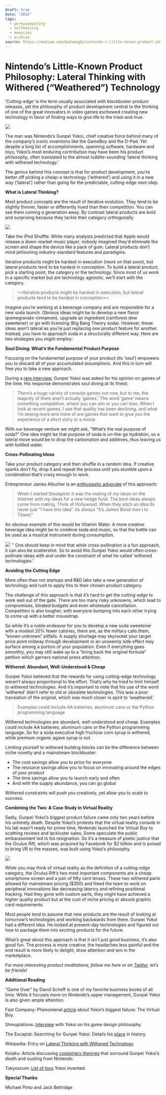 ```yaml
---
draft: true
date: "2015"
tags:
  - permacomputing
  - selfhosting
  - memories
  - archive
source: https://medium.com/@adamagb/nintendo-s-little-known-product-philosophy-lateral-thinking-with-withered-technology-bac7257d8f4
---
```


# Nintendo’s Little-Known Product Philosophy: Lateral Thinking with Withered (“Weathered”) Technology


‘Cutting-edge’ is the term usually associated with blockbuster product releases, yet the philosophy of product development central to the thinking of one of the great innovators in video games eschewed creating new technology in favor of finding ways to give life to the tried-and-true.

![](https://miro.medium.com/v2/resize:fit:474/1*C77ijwWy_XIN2vzFJMVlnA.jpeg)

The man was Nintendo’s Gunpei Yokoi, chief creative force behind many of the company’s iconic inventions like the GameBoy and the D-Pad. Yet despite a long list of accomplishments, spanning software, hardware and toys, Yokoi’s most enduring contribution may have been his product philosophy, often translated to the almost luddite-sounding ‘lateral thinking with withered technology.’

The genius behind this concept is that for product development, you’re better off picking a cheap-o technology (‘withered’) and using it in a new way (‘lateral’) rather than going for the predictable, cutting-edge next-step.

**What is Lateral Thinking?**

Most product concepts are the result of iterative evolution. They tend to be slightly thinner, faster or differently hued than their competition. You can see them coming a generation away. By contrast lateral products are bold and surprising because they tackle their category orthogonally.

![](https://miro.medium.com/v2/resize:fit:700/1*0abgQQYEjY_wxSYVWJi1_Q.jpeg)

Take the iPod Shuffle: While many analysts predicted that Apple would release a down-market music player, nobody imagined they’d eliminate the screen and shape the device like a pack of gum. Lateral products don’t mind jettisoning industry-standard features and paradigms.

Iterative products might be hardest in execution (more on that soon), but lateral products tend to be hardest in conception. To build a lateral product, pick a starting point, the category or the technology. Since most of us work in a specific market but are technology agnostic, we’ll start with the category.

> ==Iterative products might be hardest in execution, but lateral products tend to be hardest in conception==

Imagine you’re working at a beverage company and are responsible for a new soda launch. Obvious ideas might be to develop a new flavor (pomegranate-cinnamon), upgrade an ingredient (rainforest dew sweetener) or go with licensing (Big Bang Theory soda). However, these ideas aren’t lateral as you’re just replacing one product feature for another. Instead, you have to approach soda in a structurally different way. Here are two strategies you might employ:

**Soul Diving: What’s the Fundamental Product Purpose**

Focusing on the fundamental purpose of your product (its ‘soul’) empowers you to discard all of your accumulated assumptions. And this in turn will free you to take a new approach.

During a [rare interview](http://shmuplations.com/yokoi/), Gunpei Yokoi was asked for his opinion on games of the time. His response demonstrates soul diving at its finest:

> There’s a huge variety of console games out now, but to me, the majority of them aren’t actually ‘games.’ The word ‘game’ means something competitive, where you can win or you can lose. When I look at recent games, I see that quality has been declining, and what I’m seeing more and more of are games that want to give you the experience of a short story or a movie.

With our beverage venture we might ask, “What’s the real purpose of soda?” One idea might be that purpose of soda is on-the-go hydration, so a lateral move would be to drop the carbonation and additives, thus leaving us with bottled water.

**Cross-Pollinating Ideas**

Take your product category and then shuffle in a random idea. If creative sparks don’t fly, drop it and repeat the process until you stumble upon a combination that’s crazy enough to work.

Entrepreneur James Altucher is an [enthusiastic advocate](http://www.jamesaltucher.com/2012/04/how-to-have-great-ideas/) of this approach:

> When I started Stockpickr it was the mating of my ideas on the Internet with my ideas for a new hedge fund. The best ideas always come from mating. Think of Hollywood. When they pitch an idea its never just “I have this idea”. Its always “It’s James Bond mee I ts Titanic”

An obvious example of this would be Vitamin Water. A more creative beverage idea might be to combine soda and music, so that the bottle can be used as a musical instrument during consumption.

![](https://miro.medium.com/v2/resize:fit:600/1*-og9wsjPWtl30eqkXfkYQA.jpeg)
''
One should keep in mind that while cross-pollination is a fun approach, it can also be scattershot. So to avoid this Gunpei Yokoi would often cross-pollinate ideas with and under the constraint of what he called ‘withered technologies.’

**Avoiding the Cutting Edge**

More often than not startups and R&D labs take a new generation of technology and rush to apply this to their chosen product category.

The challenge of this approach is that it’s hard to get the cutting-edge to work well out of the gate. There are too many risky unknowns, which lead to compromises, bloated budgets and even wholesale cancellation. Competition is also tougher, with everyone bumping into each other trying to come up with a better mousetrap.

So while it’s a noble endeavor for you to develop a new soda sweetener with a modest 20% fewer calories, there are, as the military calls them, “known unknown” pitfalls. A supply shortage may skyrocket your target price point midway through development or an unseemly side effect may surface among a portion of your population. Even if everything goes smoothly, you may still wake up to a “bring back the original formula” petition which garners national press attention.

**Withered: Abundant, Well-Understood & Cheap**

Gunpei Yokoi believed that the rewards for using cutting-edge technology weren’t always proportional to the effort. That’s why he tried to limit himself to withered technologies. And it’s important to note that his use of the word ‘withered’ didn’t refer to old or obsolete technologies. This was a poor translation of the original, which was much closer in spirit to ‘weathered.’

> Examples could include AA batteries, aluminum cans or the Python programming language

Withered technologies are abundant, well-understood and cheap. Examples could include AA batteries, aluminum cans or the Python programming language. So for a soda executive high fructose corn syrup is withered, while premium organic agave syrup is not.

Limiting yourself to withered building blocks can be the difference between niche novelty and a mainstream blockbuster:

- The cost savings allow you to price for everyone
- The resource savings allow you to focus on innovating around the edges of your product
- The time savings allow you to launch early and often
- And with the supply abundance, you can go global

Withered constraints will push you creatively, yet allow you to scale to success.

**Combining the Two: A Case Study in Virtual Reality**

Sadly, Gunpei Yokoi’s biggest product failure came only two years before his untimely death. Despite Yokoi’s protests that the virtual reality console in his lab wasn’t ready for prime time, Nintendo launched the Virtual Boy to scathing reviews and lackluster sales. Some speculate the public embarassment led to his resignation. So it’s a measure of poetic justice that the Oculus Rift, which was acquired by Facebook for $2 billion and is poised to bring VR to the masses, was built using Yokoi’s philosophy.

![](https://miro.medium.com/v2/resize:fit:1200/1*MF79qWn0WkWyMmsfR8dRQg.png)

While you may think of virtual reality as the definition of a cutting-edge category, the Oculus Rift’s two most important components are a cheap smartphone screen and a pair of fifty cent lenses. These two withered parts allowed for mainstream pricing ($350) and freed the team to work on peripheral innovations like decreasing latency and refining positional tracking. Had they gone with custom parts, they might have achieved a higher quality product but at the cost of niche pricing or absurd graphic card requirements.

Most people tend to assume that new products are the result of looking at tomorrow’s technologies and working backwards from there. Gunpei Yokoi had a different idea. He looked at present-day technologies and figured out how to package them into exciting products for the future.

What’s great about this approach is that it isn’t just good business, it’s also good fun. The process is more creative, the headaches less painful and the end result is more likely to delight, draw attention and win in the marketplace.

_For more interesting product meditations, follow me here or on_ [_Twitter_](http://www.twitter.com/adamagb/)_, let’s be friends!_

**Additional Reading**

“Game Over” by David Scheff is one of my favorite business books of all time. While it focuses more on Nintendo’s upper management, Gunpei Yokoi is also given ample attention.

Fast Company: Phenomenal [article](http://www.fastcompany.com/3050016/unraveling-the-enigma-of-nintendos-virtual-boy-20-years-later) about Yokoi’s biggest failure: The Virtual Boy.

Shmuplations: [Interview](http://shmuplations.com/yokoi/) with Yokoi on his game design philosophy.

The Escapist: Searching for Gunpei Yokoi. Details his [place](http://www.escapistmagazine.com/articles/view/video-games/issues/issue_87/490-Searching-for-Gunpei-Yokoi) in history.

Wikipedia: Entry on [Lateral Thinking with Withered Technology](https://en.wikipedia.org/wiki/Gunpei_Yokoi#Lateral_Thinking_with_Withered_Technology).

Kotaku: Article discussing [conspiracy theories](http://kotaku.com/5789740/why-gamings-most-tragic-conspiracy-is-bullshit) that surround Gunpei Yokoi’s death and ousting from Nintendo.

Tokyoscum: [List of toys](http://tokyoscum.blogspot.com/2010/03/yokoi-gunpeis-house-of-gaming-toymaker.html) Yokoi invented.

**Special Thanks**

Michael Pinto and Jack Bettridge

